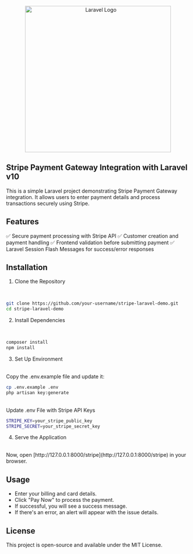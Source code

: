 <p align="center">
    <a href="https://laravel.com" target="_blank">
        <img src="https://raw.githubusercontent.com/laravel/art/master/logo-lockup/5%20SVG/2%20CMYK/1%20Full%20Color/laravel-logolockup-cmyk-red.svg" width="400" alt="Laravel Logo">
    </a>
</p>

## Stripe Payment Gateway Integration with Laravel v10

This is a simple Laravel project demonstrating Stripe Payment Gateway integration. It allows users to enter payment details and process transactions securely using Stripe.


## Features

✅ Secure payment processing with Stripe API
✅ Customer creation and payment handling
✅ Frontend validation before submitting payment
✅ Laravel Session Flash Messages for success/error responses


## Installation

1. Clone the Repository
<br/>

```bash
git clone https://github.com/your-username/stripe-laravel-demo.git
cd stripe-laravel-demo
```

2. Install Dependencies
<br/>

```bash
composer install
npm install
```
3. Set Up Environment
<br/>
Copy the .env.example file and update it:
<br/>

```bash
cp .env.example .env
php artisan key:generate
```
<br/>
Update .env File with Stripe API Keys
<br/>

```bash
STRIPE_KEY=your_stripe_public_key
STRIPE_SECRET=your_stripe_secret_key
```

4. Serve the Application
<br/>
Now, open [http://127.0.0.1:8000/stripe](http://127.0.0.1:8000/stripe) in your browser.


## Usage

- Enter your billing and card details.
- Click "Pay Now" to process the payment.
- If successful, you will see a success message.
- If there's an error, an alert will appear with the issue details.


## License

This project is open-source and available under the MIT License.
